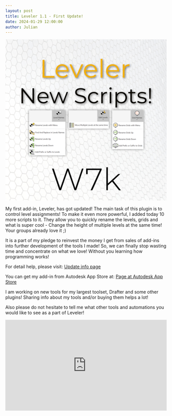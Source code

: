 ```yaml
---
layout: post  
title: Leveler 1.1 - First Update! 
date: 2024-01-29 12:00:00
author: Julian
---
```

![PostPage](/images/2024_3_Leveler11/leveler11.jpg)

<!--excerpt-->

My first add-in, Leveler, has got updated! The main task of this plugin is to control level assignments! To make it even more powerful, I added today 10 more scripts to it. They allow you to quickly rename the levels, grids and what is super cool - Change the height of multiple levels at the same time! Your groups already love it ;)
 
It is a part of my pledge to reinvest the money I get from sales of add-ins into further development of the tools I made! So, we can finally stop wasting time and concentrate on what we love! Without you learning how programming works!
 
For detail help, please visit: [Update info page](https://w7k.pl/tools/leveler11/)
 
You can get my add-in from Autodesk App Store at: [Page at Autodesk App Store](https://apps.autodesk.com/RVT/en/Detail/Index?id=7992073470185484796&appLang=en&os=Win64)
 
I am working on new tools for my largest toolset, Drafter and some other plugins! Sharing info about my tools and/or buying them helps a lot!

Also please do not hesitate to tell me what other tools and automations you would like to see as a part of Leveler!

<div>
  <div style="position:relative;padding-top:56.25%;">
    <iframe src="https://www.youtube.com/embed/-iZori9UYBk?si=uaw6DfuGbD_-b4HB" frameborder="0" allowfullscreen
      style="position:absolute;top:0;left:0;width:100%;height:100%;"></iframe>
  </div>
</div>